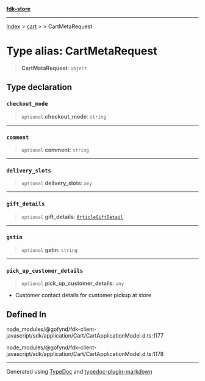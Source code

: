 [**fdk-store**](../../../README.md)
***

[Index](../../../API.md) > [cart](../../README.md) > [<internal>](../README.md) > CartMetaRequest

# Type alias: CartMetaRequest

> **CartMetaRequest**: `object`

## Type declaration

### `checkout_mode`

> `optional` **checkout\_mode**: `string`

***

### `comment`

> `optional` **comment**: `string`

***

### `delivery_slots`

> `optional` **delivery\_slots**: `any`

***

### `gift_details`

> `optional` **gift\_details**: [`ArticleGiftDetail`](type-alias.ArticleGiftDetail.md)

***

### `gstin`

> `optional` **gstin**: `string`

***

### `pick_up_customer_details`

> `optional` **pick\_up\_customer\_details**: `any`

- Customer contact details for
customer pickup at store

## Defined In

node\_modules/@gofynd/fdk-client-javascript/sdk/application/Cart/CartApplicationModel.d.ts:1177

node\_modules/@gofynd/fdk-client-javascript/sdk/application/Cart/CartApplicationModel.d.ts:1178

***
Generated using [TypeDoc](https://typedoc.org/) and [typedoc-plugin-markdown](https://www.npmjs.com/package/typedoc-plugin-markdown)
